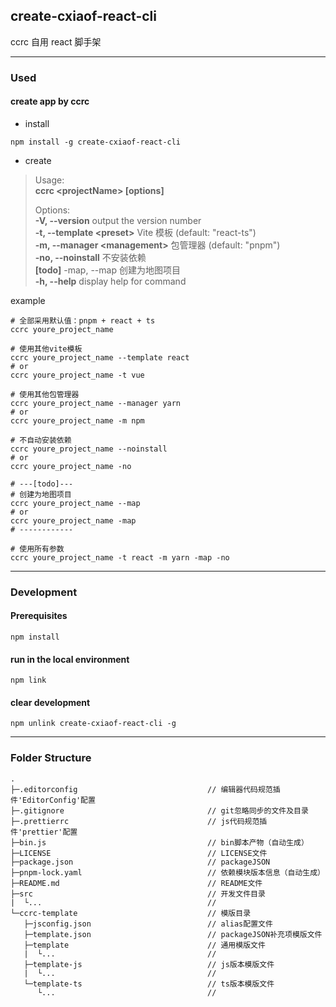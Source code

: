 ## create-cxiaof-react-cli

ccrc 自用 react 脚手架

---

### Used

#### create app by ccrc

- install

```shell
npm install -g create-cxiaof-react-cli
```

- create

> Usage:  
> **ccrc \<projectName> [options]**
>
> Options:  
> **-V, --version** output the version number  
> **-t, --template \<preset>** Vite 模板 (default: "react-ts")  
> **-m, --manager \<management>** 包管理器 (default: "pnpm")  
> **-no, --noinstall** 不安装依赖  
> **[todo]** -map, --map 创建为地图项目  
> **-h, --help** display help for command

example

```shell
# 全部采用默认值：pnpm + react + ts
ccrc youre_project_name

# 使用其他vite模板
ccrc youre_project_name --template react
# or
ccrc youre_project_name -t vue

# 使用其他包管理器
ccrc youre_project_name --manager yarn
# or
ccrc youre_project_name -m npm

# 不自动安装依赖
ccrc youre_project_name --noinstall
# or
ccrc youre_project_name -no

# ---[todo]---
# 创建为地图项目
ccrc youre_project_name --map
# or
ccrc youre_project_name -map
# ------------

# 使用所有参数
ccrc youre_project_name -t react -m yarn -map -no
```

---

### Development

#### Prerequisites

```shell
npm install
```

#### run in the local environment

```shell
npm link
```

#### clear development

```shell
npm unlink create-cxiaof-react-cli -g
```

---

### Folder Structure

```
.
├─.editorconfig                             // 编辑器代码规范插件'EditorConfig'配置
├─.gitignore                                // git忽略同步的文件及目录
├─.prettierrc                               // js代码规范插件'prettier'配置
├─bin.js                                    // bin脚本产物（自动生成）
├─LICENSE                                   // LICENSE文件
├─package.json                              // packageJSON
├─pnpm-lock.yaml                            // 依赖模块版本信息（自动生成）
├─README.md                                 // README文件
├─src                                       // 开发文件目录
|  └...                                     //
└─ccrc-template                             // 模版目录
   ├─jsconfig.json                          // alias配置文件
   ├─template.json                          // packageJSON补充项模版文件
   ├─template                               // 通用模版文件
   |  └...                                  //
   ├─template-js                            // js版本模版文件
   |  └...                                  //
   └─template-ts                            // ts版本模版文件
      └...                                  //
```
